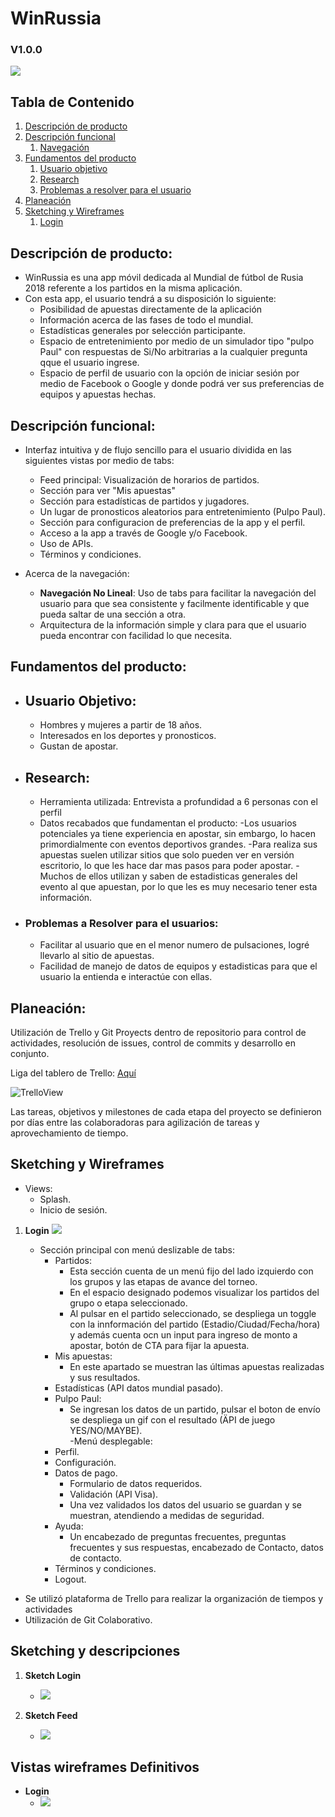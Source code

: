 # WinRussia # 
### V1.0.0
<img src=assets/images/logo-horizontal.png>


## Tabla de Contenido
1. [Descripción de producto](#descripcion)
2. [Descripción funcional](#descripcion-func)
	1. [Navegación](#navegacion)
3. [Fundamentos del producto](#fundamentos)
	1. [Usuario objetivo](#usuario)
	2. [Research](#research)
	3. [Problemas a resolver para el usuario](#problemas)
4. [Planeación ](#planeacion)
5. [Sketching y Wireframes](#sketching)
    1. [Login](#login)


## <a name="descripcion"></a> Descripción de producto:
- WinRussia es una app móvil dedicada al Mundial de fútbol de Rusia 2018 referente a los partidos en la misma aplicación.
- Con esta app, el usuario tendrá a su disposición lo siguiente:
	- Posibilidad de apuestas directamente de la aplicación 
	- Información acerca de las fases de todo el mundial.
	- Estadísticas generales por selección participante.
	- Espacio de entretenimiento por medio de un simulador tipo "pulpo Paul" con respuestas de Si/No arbitrarias a la cualquier pregunta qque el usuario ingrese.
	- Espacio de perfil de usuario con la opción de iniciar sesión por medio de Facebook o Google y donde podrá ver sus preferencias de equipos y apuestas hechas.


## <a name="descripcion-func"></a> Descripción funcional: 

- Interfaz intuitiva y de flujo sencillo para el usuario dividida en las siguientes vistas por medio de tabs:
	- Feed principal: Visualización de horarios de partidos.
	- Sección para ver "Mis apuestas"
	- Sección para estadísticas de partidos y jugadores.
	- Un lugar de pronosticos aleatorios para entretenimiento (Pulpo Paul). 
	- Sección para configuracion de preferencias de la app y el perfil.
	- Acceso a la app a través de Google y/o Facebook.   
	- Uso de APIs.
	- Términos y condiciones. 

- <a name="navegacion"></a> Acerca de la navegación:
	- **Navegación No Lineal**: Uso de tabs para facilitar la navegación del usuario para que sea consistente y facilmente identificable y que pueda saltar de una sección a otra.
	- Arquitectura de la información simple y clara para que el usuario pueda encontrar con facilidad lo que necesita.


## <a name="fundamentos"></a> Fundamentos del producto:

- ## <a name="usuario"></a> Usuario Objetivo:
	- Hombres y mujeres a partir de 18 años.
	- Interesados en los deportes y pronosticos.
	- Gustan de apostar.


- ## <a name="research"></a> Research:
	- Herramienta utilizada: Entrevista a profundidad a 6 personas con el perfil 
	- Datos recabados que fundamentan el producto:
		-Los usuarios potenciales ya tiene experiencia en apostar, sin embargo, lo hacen primordialmente con eventos deportivos grandes.
		-Para realiza sus apuestas suelen utilizar sitios que solo pueden ver en versión escritorio, lo que les hace dar mas pasos para poder apostar.
		-Muchos de ellos utilizan y saben de estadisticas generales del evento al que apuestan, por lo que les es muy necesario tener esta información.

- ### <a name="problemas"></a> Problemas a Resolver para el usuarios:
	- Facilitar al usuario que en el menor numero de pulsaciones, logré llevarlo al sitio de apuestas.
	- Facilidad de manejo de datos de equipos y estadisticas para que el usuario la entienda e interactúe con ellas.

## <a name="planeacion"></a> Planeación: 

Utilización de Trello y Git Proyects dentro de repositorio para control de actividades, resolución de issues, control de commits y desarrollo en conjunto.

Liga del tablero de Trello: [Aquí](https://trello.com/b/tEWFmgOW/principal-board)  

![TrelloView](/assets/images/trello.png)

Las tareas, objetivos y milestones de cada etapa del proyecto se definieron por días entre las colaboradoras para agilización de tareas y aprovechamiento de tiempo.


## <a name="sketching"></a> Sketching y Wireframes ##

- Views: 
	- Splash.
	- Inicio de sesión.

1.  <a name="login"></a>**Login**
    <img src=assets/images/Sketches/sketch-login.png>

	- Sección principal con menú deslizable de tabs: 
		- Partidos:
			- Esta sección cuenta de un menú fijo del lado izquierdo con los grupos y las etapas de avance del torneo. 
			- En el espacio designado podemos visualizar los partidos del grupo o etapa seleccionado. 
			- Al pulsar en el partido seleccionado, se despliega un toggle con la innformación del partido (Estadio/Ciudad/Fecha/hora) y además cuenta ocn un input para ingreso de monto a apostar, botón de CTA para fijar la apuesta.   
		- Mis apuestas: 
			- En este apartado se muestran las últimas apuestas realizadas y sus resultados. 
		- Estadísticas (API datos mundial pasado). 
		- Pulpo Paul: 
			- Se ingresan los datos de un partido, pulsar el boton de envío se despliega un gif con el resultado (ÄPI de juego YES/NO/MAYBE).  
	-Menú desplegable: 
		- Perfil. 
		- Configuración.
		- Datos de pago. 
			- Formulario de datos requeridos.
			- Validación (API Visa).
			- Una vez validados los datos del usuario se guardan y se muestran, atendiendo a medidas de seguridad. 
		- Ayuda: 
			- Un encabezado de preguntas frecuentes, preguntas frecuentes y sus respuestas, encabezado de Contacto, datos de contacto.
		- Términos y condiciones.
		- Logout.



- Se utilizó plataforma de Trello para realizar la organización de tiempos y actividades
- Utilización de Git Colaborativo.


## <a name="sketching"></a> Sketching y descripciones ##
1.  <a name="sketch-login"></a>**Sketch Login**
    - <img src=assets/images/Sketches/sketch-login.png>

2.  <a name="sketch-login"></a>**Sketch Feed**
    - <img src=assets/images/Sketches/sketch-feed.png>

## <a name="wireframes"></a> Vistas wireframes Definitivos
- <a name="login"></a>**Login**
    - <img src=assets/images/---->
